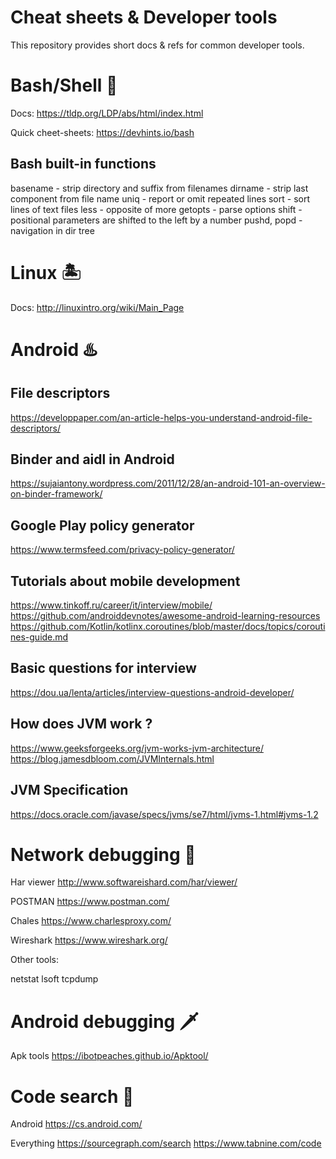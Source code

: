 # Cheat sheets & Developer tools

This repository provides short docs & refs for common developer tools.

# Bash/Shell 🍓

Docs: https://tldp.org/LDP/abs/html/index.html

Quick cheet-sheets: https://devhints.io/bash

## Bash built-in functions

basename - strip directory and suffix from filenames
dirname - strip last component from file name
uniq - report or omit repeated lines
sort - sort lines of text files
less - opposite of more
getopts - parse options
shift - positional parameters are shifted to the left by a number
pushd, popd - navigation in dir tree

# Linux 🏝

Docs: http://linuxintro.org/wiki/Main_Page

# Android ♨️

## File descriptors

https://developpaper.com/an-article-helps-you-understand-android-file-descriptors/

## Binder and aidl in Android

https://sujaiantony.wordpress.com/2011/12/28/an-android-101-an-overview-on-binder-framework/

## Google Play policy generator

https://www.termsfeed.com/privacy-policy-generator/

## Tutorials about mobile development

https://www.tinkoff.ru/career/it/interview/mobile/
https://github.com/androiddevnotes/awesome-android-learning-resources 
https://github.com/Kotlin/kotlinx.coroutines/blob/master/docs/topics/coroutines-guide.md

## Basic questions for interview

https://dou.ua/lenta/articles/interview-questions-android-developer/

## How does JVM work ?

https://www.geeksforgeeks.org/jvm-works-jvm-architecture/
https://blog.jamesdbloom.com/JVMInternals.html

## JVM Specification

https://docs.oracle.com/javase/specs/jvms/se7/html/jvms-1.html#jvms-1.2

# Network debugging 🗼

Har viewer
http://www.softwareishard.com/har/viewer/

POSTMAN
https://www.postman.com/ 

Chales
https://www.charlesproxy.com/

Wireshark
https://www.wireshark.org/ 

Other tools:

netstat
lsoft
tcpdump

# Android debugging 🗡

Apk tools
https://ibotpeaches.github.io/Apktool/

# Code search 🧨

Android
https://cs.android.com/ 

Everything
https://sourcegraph.com/search 
https://www.tabnine.com/code